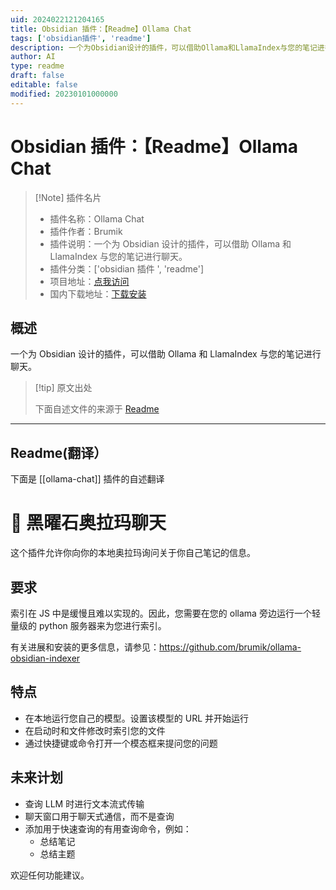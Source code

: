 ```yaml
---
uid: 2024022121204165
title: Obsidian 插件：【Readme】Ollama Chat
tags: ['obsidian插件', 'readme']
description: 一个为Obsidian设计的插件，可以借助Ollama和LlamaIndex与您的笔记进行聊天。
author: AI
type: readme
draft: false
editable: false
modified: 20230101000000
---
```


# Obsidian 插件：【Readme】Ollama Chat

> [!Note] 插件名片
> - 插件名称：Ollama Chat
> - 插件作者：Brumik
> - 插件说明：一个为 Obsidian 设计的插件，可以借助 Ollama 和 LlamaIndex 与您的笔记进行聊天。
> - 插件分类：['obsidian 插件 ', 'readme']
> - 项目地址：[点我访问](https://github.com/brumik/obsidian-ollama-chat)
> - 国内下载地址：[下载安装](https://pkmer.cn/products/plugin/pluginMarket/?ollama-chat)

## 概述

一个为 Obsidian 设计的插件，可以借助 Ollama 和 LlamaIndex 与您的笔记进行聊天。

> [!tip] 原文出处
>
>下面自述文件的来源于 [Readme](https://ghproxy.net/https://raw.githubusercontent.com/brumik/obsidian-ollama-chat/main/README.md)

---

## Readme(翻译）

下面是 [[ollama-chat]] 插件的自述翻译

# 🦙 黑曜石奥拉玛聊天

这个插件允许你向你的本地奥拉玛询问关于你自己笔记的信息。

## 要求

索引在 JS 中是缓慢且难以实现的。因此，您需要在您的 ollama 旁边运行一个轻量级的 python 服务器来为您进行索引。

有关进展和安装的更多信息，请参见：<https://github.com/brumik/ollama-obsidian-indexer>

## 特点

- 在本地运行您自己的模型。设置该模型的 URL 并开始运行
- 在启动时和文件修改时索引您的文件
- 通过快捷键或命令打开一个模态框来提问您的问题

## 未来计划

- 查询 LLM 时进行文本流式传输
- 聊天窗口用于聊天式通信，而不是查询
- 添加用于快速查询的有用查询命令，例如：
	- 总结笔记
	- 总结主题

欢迎任何功能建议。
